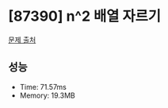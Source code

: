 # [87390] n^2 배열 자르기

[문제 출처](https://school.programmers.co.kr/learn/courses/30/lessons/87390)

## 성능

- Time: 71.57ms
- Memory: 19.3MB